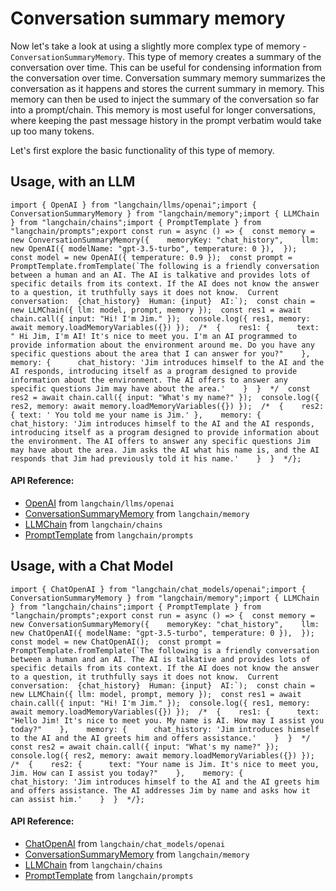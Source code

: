 Conversation summary memory
===========================

Now let's take a look at using a slightly more complex type of memory - `ConversationSummaryMemory`. This type of memory creates a summary of the conversation over time. This can be useful for condensing information from the conversation over time. Conversation summary memory summarizes the conversation as it happens and stores the current summary in memory. This memory can then be used to inject the summary of the conversation so far into a prompt/chain. This memory is most useful for longer conversations, where keeping the past message history in the prompt verbatim would take up too many tokens.

Let's first explore the basic functionality of this type of memory.

Usage, with an LLM[​](#usage-with-an-llm "Direct link to Usage, with an LLM")
-----------------------------------------------------------------------------

    import { OpenAI } from "langchain/llms/openai";import { ConversationSummaryMemory } from "langchain/memory";import { LLMChain } from "langchain/chains";import { PromptTemplate } from "langchain/prompts";export const run = async () => {  const memory = new ConversationSummaryMemory({    memoryKey: "chat_history",    llm: new OpenAI({ modelName: "gpt-3.5-turbo", temperature: 0 }),  });  const model = new OpenAI({ temperature: 0.9 });  const prompt =    PromptTemplate.fromTemplate(`The following is a friendly conversation between a human and an AI. The AI is talkative and provides lots of specific details from its context. If the AI does not know the answer to a question, it truthfully says it does not know.  Current conversation:  {chat_history}  Human: {input}  AI:`);  const chain = new LLMChain({ llm: model, prompt, memory });  const res1 = await chain.call({ input: "Hi! I'm Jim." });  console.log({ res1, memory: await memory.loadMemoryVariables({}) });  /*  {    res1: {      text: " Hi Jim, I'm AI! It's nice to meet you. I'm an AI programmed to provide information about the environment around me. Do you have any specific questions about the area that I can answer for you?"    },    memory: {      chat_history: 'Jim introduces himself to the AI and the AI responds, introducing itself as a program designed to provide information about the environment. The AI offers to answer any specific questions Jim may have about the area.'    }  }  */  const res2 = await chain.call({ input: "What's my name?" });  console.log({ res2, memory: await memory.loadMemoryVariables({}) });  /*  {    res2: { text: ' You told me your name is Jim.' },    memory: {      chat_history: 'Jim introduces himself to the AI and the AI responds, introducing itself as a program designed to provide information about the environment. The AI offers to answer any specific questions Jim may have about the area. Jim asks the AI what his name is, and the AI responds that Jim had previously told it his name.'    }  }  */};

#### API Reference:

*   [OpenAI](/docs/api/llms_openai/classes/OpenAI) from `langchain/llms/openai`
*   [ConversationSummaryMemory](/docs/api/memory/classes/ConversationSummaryMemory) from `langchain/memory`
*   [LLMChain](/docs/api/chains/classes/LLMChain) from `langchain/chains`
*   [PromptTemplate](/docs/api/prompts/classes/PromptTemplate) from `langchain/prompts`

Usage, with a Chat Model[​](#usage-with-a-chat-model "Direct link to Usage, with a Chat Model")
-----------------------------------------------------------------------------------------------

    import { ChatOpenAI } from "langchain/chat_models/openai";import { ConversationSummaryMemory } from "langchain/memory";import { LLMChain } from "langchain/chains";import { PromptTemplate } from "langchain/prompts";export const run = async () => {  const memory = new ConversationSummaryMemory({    memoryKey: "chat_history",    llm: new ChatOpenAI({ modelName: "gpt-3.5-turbo", temperature: 0 }),  });  const model = new ChatOpenAI();  const prompt =    PromptTemplate.fromTemplate(`The following is a friendly conversation between a human and an AI. The AI is talkative and provides lots of specific details from its context. If the AI does not know the answer to a question, it truthfully says it does not know.  Current conversation:  {chat_history}  Human: {input}  AI:`);  const chain = new LLMChain({ llm: model, prompt, memory });  const res1 = await chain.call({ input: "Hi! I'm Jim." });  console.log({ res1, memory: await memory.loadMemoryVariables({}) });  /*  {    res1: {      text: "Hello Jim! It's nice to meet you. My name is AI. How may I assist you today?"    },    memory: {      chat_history: 'Jim introduces himself to the AI and the AI greets him and offers assistance.'    }  }  */  const res2 = await chain.call({ input: "What's my name?" });  console.log({ res2, memory: await memory.loadMemoryVariables({}) });  /*  {    res2: {      text: "Your name is Jim. It's nice to meet you, Jim. How can I assist you today?"    },    memory: {      chat_history: 'Jim introduces himself to the AI and the AI greets him and offers assistance. The AI addresses Jim by name and asks how it can assist him.'    }  }  */};

#### API Reference:

*   [ChatOpenAI](/docs/api/chat_models_openai/classes/ChatOpenAI) from `langchain/chat_models/openai`
*   [ConversationSummaryMemory](/docs/api/memory/classes/ConversationSummaryMemory) from `langchain/memory`
*   [LLMChain](/docs/api/chains/classes/LLMChain) from `langchain/chains`
*   [PromptTemplate](/docs/api/prompts/classes/PromptTemplate) from `langchain/prompts`